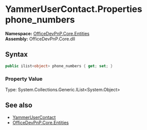 # YammerUserContact.Properties phone_numbers
**Namespace:** [OfficeDevPnP.Core.Entities](OfficeDevPnP.Core.Entities.md)  
**Assembly:** OfficeDevPnP.Core.dll  
## Syntax
```C#
public ilist<object> phone_numbers { get; set; }
```

### Property Value
Type: System.Collections.Generic.IList<System.Object>  

## See also
- [YammerUserContact](OfficeDevPnP.Core.Entities.YammerUserContact.md) 
- [OfficeDevPnP.Core.Entities](OfficeDevPnP.Core.Entities.md)

